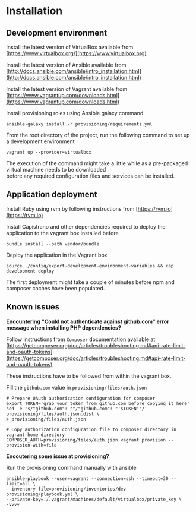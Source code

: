 # Installation

## Development environment

Install the latest version of VirtualBox available from [https://www.virtualbox.org/](https://www.virtualbox.org)

Install the latest version of Ansible available from [http://docs.ansible.com/ansible/intro_installation.html](http://docs.ansible.com/ansible/intro_installation.html)

Install the latest version of Vagrant available from [https://www.vagrantup.com/downloads.html](https://www.vagrantup.com/downloads.html)

Install provisioning roles using Ansible galaxy command

```
ansible-galaxy install -r provisioning/requirements.yml
```

From the root directory of the project, run the following command to set up a development environment

```
vagrant up --provider=virtualbox
```

The execution of the command might take a little while as a pre-packaged virtual machine needs to be downloaded  
before any required configuration files and services can be installed.

## Application deployment

Install Ruby using rvm by following instructions from [https://rvm.io](https://rvm.io)

Install Capistrano and other dependencies required to deploy the application to the vagrant box installed before

```
bundle install --path vendor/bundle
```

Deploy the application in the Vagrant box

```
source ./config/export-development-environment-variables && cap development deploy
```

The first deployment might take a couple of minutes before npm and composer caches have been populated.  

## Known issues

**Encountering "Could not authenticate against github.com" error message when installing PHP dependencies?**

Follow instructions from `Composer` documentation available at [https://getcomposer.org/doc/articles/troubleshooting.md#api-rate-limit-and-oauth-tokens](https://getcomposer.org/doc/articles/troubleshooting.md#api-rate-limit-and-oauth-tokens)  

These instructions have to be followed from within the vagrant box.

Fill the `github.com` value in `provisioning/files/auth.json`

```
# Prepare OAuth authorization configuration for composer
export TOKEN='grab your token from github.com before copying it here'
sed -e 's/"github.com": ""/"github.com": "'$TOKEN'"/' provisioning/files/auth.json.dist \
> provisioning/files/auth.json 

# Copy authorization configuration file to composer directory in vagrant home directory
COMPOSER_AUTH=provisioning/files/auth.json vagrant provision --provision-with=file
```

**Encoutering some issue at provisioning?**

Run the provisioning command manually with ansible

```
ansible-playbook --user=vagrant --connection=ssh --timeout=30 --limit=all \
--inventory-file=provisioning/inventories/dev provisioning/playbook.yml \
--private-key=./.vagrant/machines/default/virtualbox/private_key \
-vvvv
```
